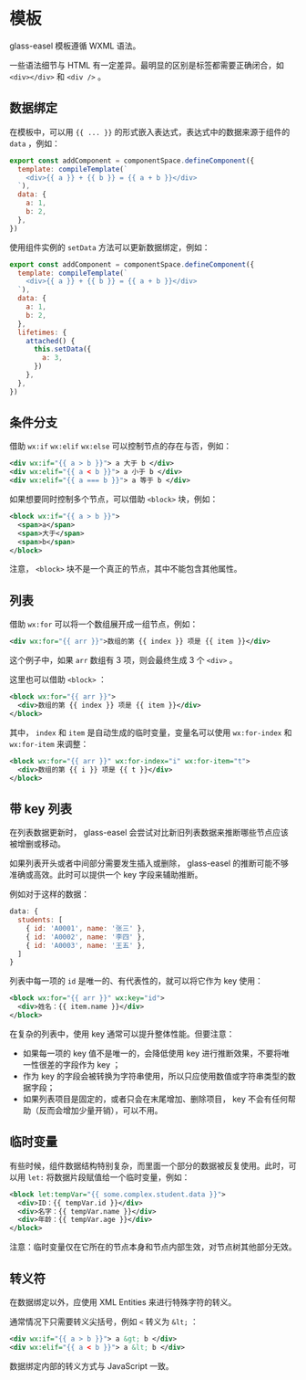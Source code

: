 # 模板

glass-easel 模板遵循 WXML 语法。

一些语法细节与 HTML 有一定差异。最明显的区别是标签都需要正确闭合，如 `<div></div>` 和 `<div />` 。

## 数据绑定

在模板中，可以用 `{{ ... }}` 的形式嵌入表达式，表达式中的数据来源于组件的 `data` ，例如：

```js
export const addComponent = componentSpace.defineComponent({
  template: compileTemplate(`
    <div>{{ a }} + {{ b }} = {{ a + b }}</div>
  `),
  data: {
    a: 1,
    b: 2,
  },
})
```

使用组件实例的 `setData` 方法可以更新数据绑定，例如：

```js
export const addComponent = componentSpace.defineComponent({
  template: compileTemplate(`
    <div>{{ a }} + {{ b }} = {{ a + b }}</div>
  `),
  data: {
    a: 1,
    b: 2,
  },
  lifetimes: {
    attached() {
      this.setData({
        a: 3,
      })
    },
  },
})
```

## 条件分支

借助 `wx:if` `wx:elif` `wx:else` 可以控制节点的存在与否，例如：

```xml
<div wx:if="{{ a > b }}"> a 大于 b </div>
<div wx:elif="{{ a < b }}"> a 小于 b </div>
<div wx:elif="{{ a === b }}"> a 等于 b </div>
```

如果想要同时控制多个节点，可以借助 `<block>` 块，例如：

```xml
<block wx:if="{{ a > b }}">
  <span>a</span>
  <span>大于</span>
  <span>b</span>
</block>
```

注意， `<block>` 块不是一个真正的节点，其中不能包含其他属性。

## 列表

借助 `wx:for` 可以将一个数组展开成一组节点，例如：

```xml
<div wx:for="{{ arr }}">数组的第 {{ index }} 项是 {{ item }}</div>
```

这个例子中，如果 `arr` 数组有 3 项，则会最终生成 3 个 `<div>` 。

这里也可以借助 `<block>` ：

```xml
<block wx:for="{{ arr }}">
  <div>数组的第 {{ index }} 项是 {{ item }}</div>
</block>
```

其中， `index` 和 `item` 是自动生成的临时变量，变量名可以使用 `wx:for-index` 和 `wx:for-item` 来调整：

```xml
<block wx:for="{{ arr }}" wx:for-index="i" wx:for-item="t">
  <div>数组的第 {{ i }} 项是 {{ t }}</div>
</block>
```

## 带 key 列表

在列表数据更新时， glass-easel 会尝试对比新旧列表数据来推断哪些节点应该被增删或移动。

如果列表开头或者中间部分需要发生插入或删除， glass-easel 的推断可能不够准确或高效。此时可以提供一个 key 字段来辅助推断。

例如对于这样的数据：

```js
data: {
  students: [
    { id: 'A0001', name: '张三' },
    { id: 'A0002', name: '李四' },
    { id: 'A0003', name: '王五' },
  ]
}
```

列表中每一项的 `id` 是唯一的、有代表性的，就可以将它作为 key 使用：

```xml
<block wx:for="{{ arr }}" wx:key="id">
  <div>姓名：{{ item.name }}</div>
</block>
```

在复杂的列表中，使用 key 通常可以提升整体性能。但要注意：

* 如果每一项的 key 值不是唯一的，会降低使用 key 进行推断效果，不要将唯一性很差的字段作为 key ；
* 作为 key 的字段会被转换为字符串使用，所以只应使用数值或字符串类型的数据字段；
* 如果列表项目是固定的，或者只会在末尾增加、删除项目， key 不会有任何帮助（反而会增加少量开销），可以不用。

## 临时变量

有些时候，组件数据结构特别复杂，而里面一个部分的数据被反复使用。此时，可以用 `let:` 将数据片段赋值给一个临时变量，例如：

```xml
<block let:tempVar="{{ some.complex.student.data }}">
  <div>ID：{{ tempVar.id }}</div>
  <div>名字：{{ tempVar.name }}</div>
  <div>年龄：{{ tempVar.age }}</div>
</block>
```

注意：临时变量仅在它所在的节点本身和节点内部生效，对节点树其他部分无效。

## 转义符

在数据绑定以外，应使用 XML Entities 来进行特殊字符的转义。

通常情况下只需要转义尖括号，例如 `<` 转义为 `&lt;` ：

```xml
<div wx:if="{{ a > b }}"> a &gt; b </div>
<div wx:elif="{{ a < b }}"> a &lt; b </div>
```

数据绑定内部的转义方式与 JavaScript 一致。
